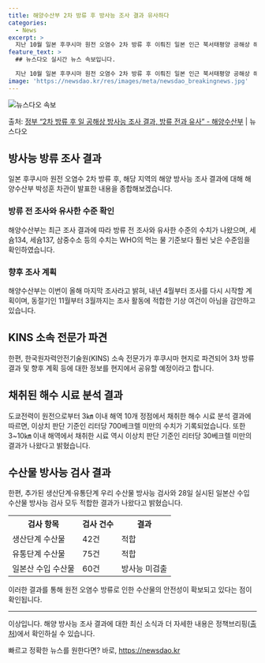 ```yaml
---
title: 해양수산부 2차 방류 후 방사능 조사 결과 유사하다
categories:
  - News
excerpt: >
  지난 10월 일본 후쿠시마 원전 오염수 2차 방류 후 이뤄진 일본 인근 북서태평양 공해상 해양 방사능 조사 …
feature_text: >
  ## 뉴스다오 실시간 뉴스 속보입니다.

  지난 10월 일본 후쿠시마 원전 오염수 2차 방류 후 이뤄진 일본 인근 북서태평양 공해상 해양 방사능 조사 …
image: 'https://newsdao.kr/res/images/meta/newsdao_breakingnews.jpg'
---
```


![뉴스다오 속보](https://newsdao.kr/res/images/meta/newsdao_breakingnews.jpg)

<p>출처: <a href="https://newsdao.kr/2684" rel="dofollow">정부 “2차 방류 후 일 공해상 방사능 조사 결과, 방류 전과 유사” - 해양수산부</a> | 뉴스다오</p>

<h2 data-ke-size="size26">방사능 방류 조사 결과</h2>
<p data-ke-size="size16">일본 후쿠시마 원전 오염수 2차 방류 후, 해당 지역의 해양 방사능 조사 결과에 대해 해양수산부 박성훈 차관이 발표한 내용을 종합해보겠습니다.</p>

<h3>방류 전 조사와 유사한 수준 확인</h3>
<p data-ke-size="size16">해양수산부는 최근 조사 결과에 따라 방류 전 조사와 유사한 수준의 수치가 나왔으며, 세슘134, 세슘137, 삼중수소 등의 수치는 WHO의 먹는 물 기준보다 훨씬 낮은 수준임을 확인하였습니다.</p>

<h3>향후 조사 계획</h3>
<p data-ke-size="size16">해양수산부는 이번이 올해 마지막 조사라고 밝혀, 내년 4월부터 조사를 다시 시작할 계획이며, 동절기인 11월부터 3월까지는 조사 활동에 적합한 기상 여건이 아님을 감안하고 있습니다.</p>

<h2 data-ke-size="size26">KINS 소속 전문가 파견</h2>
<p data-ke-size="size16">한편, 한국원자력안전기술원(KINS) 소속 전문가가 후쿠시마 현지로 파견되어 3차 방류 결과 및 향후 계획 등에 대한 정보를 현지에서 공유할 예정이라고 합니다.</p>

<h2 data-ke-size="size26">채취된 해수 시료 분석 결과</h2>
<p data-ke-size="size16">도쿄전력이 원전으로부터 3㎞ 이내 해역 10개 정점에서 채취한 해수 시료 분석 결과에 따르면, 이상치 판단 기준인 리터당 700베크렐 미만의 수치가 기록되었습니다. 또한 3~10㎞ 이내 해역에서 채취한 시료 역시 이상치 판단 기준인 리터당 30베크렐 미만의 결과가 나왔다고 밝혔습니다.</p>

<h2 data-ke-size="size26">수산물 방사능 검사 결과</h2>
<p data-ke-size="size16">한편, 추가된 생산단계·유통단계 우리 수산물 방사능 검사와 28일 실시된 일본산 수입 수산물 방사능 검사 모두 적합한 결과가 나왔다고 밝혔습니다.</p>

<table>
  <tr>
    <th>검사 항목</th>
    <th>검사 건수</th>
    <th>결과</th>
  </tr>
  <tr>
    <td>생산단계 수산물</td>
    <td>42건</td>
    <td>적합</td>
  </tr>
  <tr>
    <td>유통단계 수산물</td>
    <td>75건</td>
    <td>적합</td>
  </tr>
  <tr>
    <td>일본산 수입 수산물</td>
    <td>60건</td>
    <td>방사능 미검출</td>
  </tr>
</table>
<p data-ke-size="size16">이러한 결과를 통해 원전 오염수 방류로 인한 수산물의 안전성이 확보되고 있다는 점이 확인됩니다.</p>

<hr>
<p data-ke-size="size16">이상입니다. 해양 방사능 조사 결과에 대한 최신 소식과 더 자세한 내용은 정책브리핑(<a href="https://newsdao.kr/2684">출처</a>)에서 확인하실 수 있습니다.</p> 

빠르고 정확한 뉴스를 원한다면? 바로, <a href="https://newsdao.kr" rel="dofollow">https://newsdao.kr</a>


    
